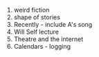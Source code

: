 1. weird fiction
2. shape of stories
3. Recently - include A's song
4. Will Self lecture
5. Theatre and the internet
6. Calendars - logging
